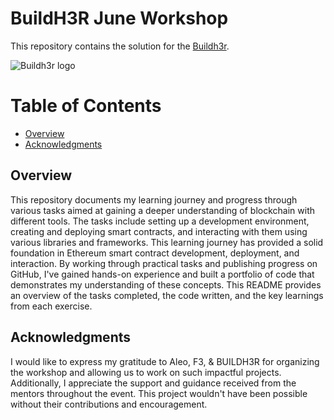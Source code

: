 # BuildH3R June Workshop

This repository contains the solution for the [Buildh3r](https://lu.ma/BUILDH3R2?tk=xRzJUv).

![Buildh3r logo](https://images.lumacdn.com/cdn-cgi/image/format=auto,fit=cover,dpr=2,quality=75,width=280,height=280/event-covers/mm/cc4b7c3a-2804-463d-bfaa-6c44af7c6234)

# Table of Contents

- [Overview](#overview)
- [Acknowledgments](#acknowledgments)

## Overview
This repository documents my learning journey and progress through various tasks aimed at gaining a deeper understanding of blockchain with different tools. The tasks include setting up a development environment, creating and deploying smart contracts, and interacting with them using various libraries and frameworks.
This learning journey has provided a solid foundation in Ethereum smart contract development, deployment, and interaction. By working through practical tasks and publishing progress on GitHub, I've gained hands-on experience and built a portfolio of code that demonstrates my understanding of these concepts. This README provides an overview of the tasks completed, the code written, and the key learnings from each exercise.

## Acknowledgments

I would like to express my gratitude to Aleo, F3, & BUILDH3R for organizing the workshop and allowing us to work on such impactful projects. Additionally, I appreciate the support and guidance received from the mentors throughout the event. This project wouldn't have been possible without their contributions and encouragement.
